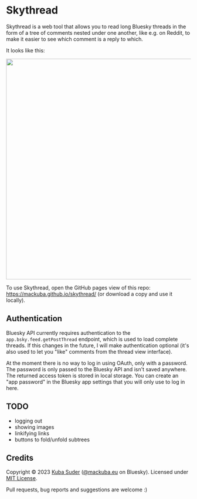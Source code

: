 # Skythread

Skythread is a web tool that allows you to read long Bluesky threads in the form of a tree of comments nested under one another, like e.g. on Reddit, to make it easier to see which comment is a reply to which.

It looks like this:

<img width="600" src="https://github.com/mackuba/skythread/assets/28465/7905fa5d-bea4-47f0-9094-624e66caa973">

To use Skythread, open the GitHub pages view of this repo: https://mackuba.github.io/skythread/ (or download a copy and use it locally).


## Authentication

Bluesky API currently requires authentication to the `app.bsky.feed.getPostThread` endpoint, which is used to load complete threads. If this changes in the future, I will make authentication optional (it's also used to let you "like" comments from the thread view interface).

At the moment there is no way to log in using OAuth, only with a password. The password is only passed to the Bluesky API and isn't saved anywhere. The returned access token is stored in local storage. You can create an "app password" in the Bluesky app settings that you will only use to log in here.


## TODO

* logging out
* showing images
* linkifying links
* buttons to fold/unfold subtrees


## Credits

Copyright © 2023 [Kuba Suder](https://mackuba.eu) (<a href="https://staging.bsky.app/profile/mackuba.eu">@mackuba.eu</a> on Bluesky). Licensed under [MIT License](https://choosealicense.com/licenses/mit/).

Pull requests, bug reports and suggestions are welcome :)
